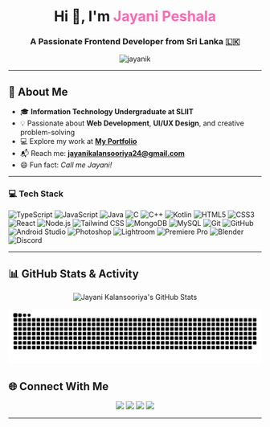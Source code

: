<!-- Header -->
<h1 align="center">
  Hi <span class="wave">👋</span>, I'm <span style="color:#ff69b4;">Jayani Peshala</span>
</h1>
<h3 align="center">
  A Passionate Frontend Developer from Sri Lanka 🇱🇰
</h3>

<p align="center">
  <img src="https://komarev.com/ghpvc/?username=jayanik&label=Profile%20views&color=ff69b4&style=flat" alt="jayanik" />
</p>

---

## 🎯 About Me

- 🎓 **Information Technology Undergraduate at SLIIT**  
- 💡 Passionate about **Web Development**, **UI/UX Design**, and creative problem-solving  
- 💻 Explore my work at [**My Portfolio**](https://portfolio-eta-orpin-96.vercel.app/)  
- 📬 Reach me: **jayanikalansooriya24@gmail.com**  
- 😄 Fun fact: *Call me Jayani!*  

---


### 💻 Tech Stack
![TypeScript](https://img.shields.io/badge/-TypeScript-3178C6?style=flat-square&logo=typescript&logoColor=white)
![JavaScript](https://img.shields.io/badge/-JavaScript-F7DF1E?style=flat-square&logo=javascript&logoColor=black)
![Java](https://img.shields.io/badge/-Java-007396?style=flat-square&logo=java&logoColor=white)
![C](https://img.shields.io/badge/-C-A8B9CC?style=flat-square&logo=c&logoColor=black)
![C++](https://img.shields.io/badge/-C++-00599C?style=flat-square&logo=cplusplus&logoColor=white)
![Kotlin](https://img.shields.io/badge/-Kotlin-0095D5?style=flat-square&logo=kotlin&logoColor=white)
![HTML5](https://img.shields.io/badge/-HTML5-E34F26?style=flat-square&logo=html5&logoColor=white)
![CSS3](https://img.shields.io/badge/-CSS3-1572B6?style=flat-square&logo=css3)
![React](https://img.shields.io/badge/-React-61DAFB?style=flat-square&logo=react&logoColor=black)
![Node.js](https://img.shields.io/badge/-Node.js-339933?style=flat-square&logo=nodedotjs&logoColor=white)
![Tailwind CSS](https://img.shields.io/badge/-Tailwind%20CSS-06B6D4?style=flat-square&logo=tailwindcss&logoColor=white)
![MongoDB](https://img.shields.io/badge/-MongoDB-47A248?style=flat-square&logo=mongodb&logoColor=white)
![MySQL](https://img.shields.io/badge/-MySQL-4479A1?style=flat-square&logo=mysql&logoColor=white)
![Git](https://img.shields.io/badge/-Git-F05032?style=flat-square&logo=git&logoColor=white)
![GitHub](https://img.shields.io/badge/-GitHub-181717?style=flat-square&logo=github)
![Android Studio](https://img.shields.io/badge/-Android%20Studio-3DDC84?style=flat-square&logo=androidstudio&logoColor=white)
![Photoshop](https://img.shields.io/badge/-Photoshop-31A8FF?style=flat-square&logo=adobephotoshop&logoColor=white)
![Lightroom](https://img.shields.io/badge/-Lightroom-31A8FF?style=flat-square&logo=adobelightroom&logoColor=white)
![Premiere Pro](https://img.shields.io/badge/-Premiere%20Pro-9999FF?style=flat-square&logo=adobepremierepro&logoColor=white)
![Blender](https://img.shields.io/badge/-Blender-F5792A?style=flat-square&logo=blender&logoColor=white)
![Discord](https://img.shields.io/badge/-Discord-5865F2?style=flat-square&logo=discord&logoColor=white)

---

## 📊 GitHub Stats & Activity

<p align="center">
  <img src="https://github-readme-stats.vercel.app/api?username=jayanikalansooriya24&show_icons=true&theme=radical" alt="Jayani Kalansooriya's GitHub Stats" />
</p>

<picture>
  <source media="(prefers-color-scheme: dark)" srcset="https://raw.githubusercontent.com/platane/snk/output/github-contribution-grid-snake-dark.svg">
  <source media="(prefers-color-scheme: light)" srcset="https://raw.githubusercontent.com/platane/snk/output/github-contribution-grid-snake.svg">
  <img alt="GitHub contribution snake animation" src="https://raw.githubusercontent.com/platane/snk/output/github-contribution-grid-snake.svg">
</picture>


## 🌐 Connect With Me

<p align="center">
  <a href="https://linkedin.com/in/jayani-kalansooriya" target="_blank"><img src="https://img.shields.io/badge/-LinkedIn-0077B5?logo=linkedin&logoColor=fff&style=for-the-badge" /></a>
  <a href="https://fb.com/jayani.kalansooriya" target="_blank"><img src="https://img.shields.io/badge/-Facebook-1877F2?logo=facebook&logoColor=fff&style=for-the-badge" /></a>
  <a href="https://instagram.com/jayani.kalansooriya" target="_blank"><img src="https://img.shields.io/badge/-Instagram-E4405F?logo=instagram&logoColor=fff&style=for-the-badge" /></a>
  <a href="https://discord.gg/Jayani_K" target="_blank"><img src="https://img.shields.io/badge/-Discord-5865F2?logo=discord&logoColor=fff&style=for-the-badge" /></a>
</p>

---


